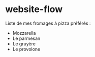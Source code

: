 # website-flow

Liste de mes fromages à pizza préférés :

- Mozzarella
- Le parmesan
- Le gruyère
- Le provolone
